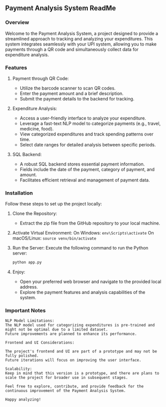 ## Payment Analysis System ReadMe

### Overview
Welcome to the Payment Analysis System, a project designed to provide a streamlined approach to tracking and analyzing your expenditures. This system integrates seamlessly with your UPI system, allowing you to make payments through a QR code and simultaneously collect data for expenditure analysis.

### Features
1. Payment through QR Code:
    - Utilize the barcode scanner to scan QR codes.
    - Enter the payment amount and a brief description.
    - Submit the payment details to the backend for tracking.

2. Expenditure Analysis:
    - Access a user-friendly interface to analyze your expenditure.
    - Leverage a fast-text NLP model to categorize payments (e.g., travel, medicine, food).
    - View categorized expenditures and track spending patterns over time.
    - Select date ranges for detailed analysis between specific periods.

3. SQL Backend:
    - A robust SQL backend stores essential payment information.
    - Fields include the date of the payment, category of payment, and amount.
    - Facilitates efficient retrieval and management of payment data.

### Installation

Follow these steps to set up the project locally:
1. Clone the Repository:
    - Extract the zip file from the GitHub repository to your local machine.

2. Activate Virtual Environment:
    On Windows: `env\Scripts\activate`
    On macOS/Linux: `source venv/bin/activate`

3. Run the Server:
    Execute the following command to run the Python server:
    ```bash
    python app.py
    ```
4. Enjoy:
    - Open your preferred web browser and navigate to the provided local address.
    - Explore the payment features and analysis capabilities of the system.

### Important Notes

    NLP Model Limitations:
    The NLP model used for categorizing expenditures is pre-trained and might not be optimal due to a limited dataset.
    Future improvements are planned to enhance its performance.

    Frontend and UI Considerations:

    The project's frontend and UI are part of a prototype and may not be fully polished. 
    Future iterations will focus on improving the user interface.

    Scalability:
    Keep in mind that this version is a prototype, and there are plans to scale the project for broader use in subsequent stages.
    
    Feel free to explore, contribute, and provide feedback for the continuous improvement of the Payment Analysis System. 
    
    Happy analyzing!

